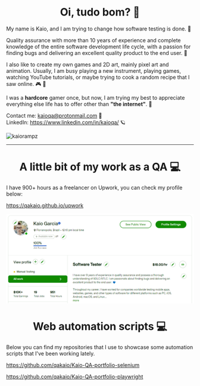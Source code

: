 <h1 align="center">Oi, tudo bom? 💙</h1>

<p>
My name is Kaio, and I am trying to change how software testing is done. 🚀

Quality assurance with more than 10 years of experience and complete knowledge of the entire software development life cycle, with a passion for finding bugs and delivering an excellent quality product to the end user. 💙

I also like to create my own games and 2D art, mainly pixel art and animation. Usually, I am busy playing a new instrument, playing games, watching YouTube tutorials, or maybe trying to cook a random recipe that I saw online. 🎮 🍖

I was a <b>hardcore</b> gamer once, but now, I am trying my best to appreciate everything else life has to offer other than <b>"the internet"</b>. 🌈   

Contact me: kaioqa@protonmail.com 🙂  
LinkedIn: https://www.linkedin.com/in/kaioqa/ 🪐  
</p>

<p align="left"> <img src="https://komarev.com/ghpvc/?username=kaiorampz" alt="kaiorampz" /> </p>
<hr>
<h1 align="center">A little bit of my work as a QA 💻</h1>
<p>
I have 900+ hours as a freelancer on Upwork, you can check my profile below:

https://qakaio.github.io/upwork
  
<img src="upwork.png"></img>

</p>
<h1 align="center">Web automation scripts 💻 </h1>
<p>
Below you can find my repositories that I use to showcase some automation scripts that I've been working lately.

https://github.com/qakaio/Kaio-QA-portfolio-selenium

https://github.com/qakaio/Kaio-QA-portfolio-playwright
</p>

